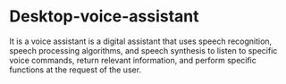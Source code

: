 # Desktop-voice-assistant
It is a voice assistant is a digital assistant that uses speech recognition, speech processing algorithms, and speech synthesis to listen to specific voice commands, return relevant information, and perform specific functions at the request of the user.

